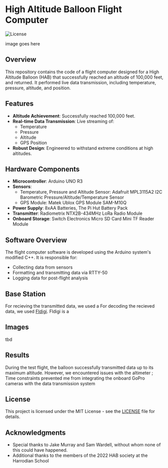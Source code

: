 # High Altitude Balloon Flight Computer
![License](https://img.shields.io/badge/license-MIT-brightgreen)

image goes here

## Overview

This repository contains the code of a flight computer designed for a High Altitude Balloon (HAB) that successfully reached an altitude of 100,000 feet, and returned. It performed live data transmission, including temperature, pressure, altitude, and position.

## Features

- **Altitude Achievement**: Successfully reached 100,000 feet.
- **Real-time Data Transmission**: Live streaming of:
  - Temperature
  - Pressure
  - Altitude
  - GPS Position
- **Robust Design**: Engineered to withstand extreme conditions at high altitudes.

## Hardware Components

- **Microcontroller**: Arduino UNO R3
- **Sensors**:
  - Temperature, Pressure and Altitude Sensor: Adafruit MPL3115A2 I2C Barometric Pressure/Altitude/Temperature Sensor
  - GPS Module: Matek Ublox GPS Module SAM-M10Q
- **Power Supply**: 8xAA Batteries, The Pi Hut Battery Pack
- **Transmitter**: Radiometrix NTX2B-434MHz LoRa Radio Module
- **Onboard Storage**: Switch Electronics Micro SD Card Mini TF Reader Module  

## Software Overview

The flight computer software is developed using the Arduino system's modified C++. It is responsible for:

- Collecting data from sensors
- Formatting and transmitting data via RTTY-50
- Logging data for post-flight analysis

## Base Station


For recieving the transmitted data, we used a
For decoding the recieved data, we used [Fldigi](http://www.w1hkj.com/index.html). Fldigi is a 

## Images

tbd

## Results

During the test flight, the balloon successfully transmitted data up to its maximum altitude. However, we encountered issues with the altimeter ; Time constraints prevented me from integrating the onboard GoPro cameras with the data transmission system

## License

This project is licensed under the MIT License - see the [LICENSE](LICENSE) file for details.

## Acknowledgments

- Special thanks to Jake Murray and Sam Wardell, without whom none of this could have happened.
- Additional thanks to the members of the 2022 HAB society at the Harrodian School


